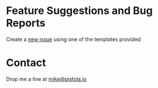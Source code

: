 # Feature Suggestions and Bug Reports
Create a [new issue](https://github.com/gopistola/tracker/issues/new/choose) using one of the templates provided

# Contact
Drop me a line at [mike@pistola.io](mailto:mike@pistola.io)